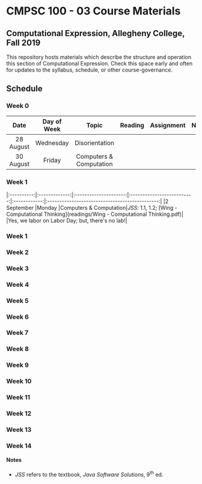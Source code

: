 # CMPSC 100 - 03 Course Materials
## Computational Expression, Allegheny College, Fall 2019
This repository hosts materials which describe the structure and operation this section of Computational Expression. Check this space early and often for updates to the syllabus, schedule, or other course-governance.
## Schedule
### Week 0
|**Date**    |**Day of Week**|**Topic**              |**Reading**    |**Assignment**|**Notes**|
|:----------:|:-------------:|:---------------------:|:-------------:|:------------:|:-------:|
|28 August   |Wednesday      |Disorientation         |               |              |         |
|30 August   |Friday         |Computers & Computation|               |              |         |
### Week 1
|:----------:|:-------------:|:---------------------:|:--------------------------:|:------------:|:----------------------------------------------:|
|2 September |Monday         |Computers & Computation|_JSS_: 1.1, 1.2; [Wing - Computational Thinking](readings/Wing - Computational Thinking.pdf)|            |Yes, we labor on Labor Day; but, there's no lab!|
### Week 1
### Week 2
### Week 3
### Week 4
### Week 5
### Week 6
### Week 7
### Week 8
### Week 9
### Week 10
### Week 11
### Week 12
### Week 13
### Week 14
#### Notes
* _JSS_ refers to the textbook, _Java Software Solutions_, 9<sup>th</sup> ed.